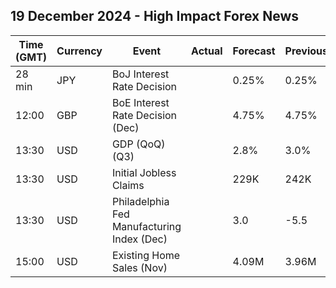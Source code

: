 ## 19 December 2024 - High Impact Forex News

| Time (GMT) | Currency | Event | Actual | Forecast | Previous |
|------|----------|-------|--------|----------|----------|
| 28 min | JPY | BoJ Interest Rate Decision |  | 0.25% | 0.25% |
| 12:00 | GBP | BoE Interest Rate Decision (Dec) |  | 4.75% | 4.75% |
| 13:30 | USD | GDP (QoQ) (Q3) |  | 2.8% | 3.0% |
| 13:30 | USD | Initial Jobless Claims |  | 229K | 242K |
| 13:30 | USD | Philadelphia Fed Manufacturing Index (Dec) |  | 3.0 | -5.5 |
| 15:00 | USD | Existing Home Sales (Nov) |  | 4.09M | 3.96M |
